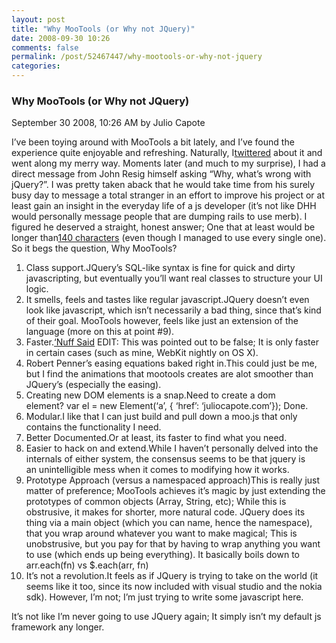 ```yaml
---
layout: post
title: "Why MooTools (or Why not JQuery)"
date: 2008-09-30 10:26
comments: false
permalink: /post/52467447/why-mootools-or-why-not-jquery
categories:
---
```


 ### Why MooTools (or Why not JQuery)
September 30 2008, 10:26 AM by Julio Capote

I’ve been toying around with MooTools a bit lately, and I’ve found the experience quite enjoyable and refreshing. Naturally, I[twittered](http://twitter.com/capotej/statuses/939831956) about it and went along my merry way. Moments later (and much to my surprise), I had a direct message from John Resig himself asking “Why, what’s wrong with jQuery?”. I was pretty taken aback that he would take time from his surely busy day to message a total stranger in an effort to improve his project or at least gain an insight in the everyday life of a js developer (it’s not like DHH would personally message people that are dumping rails to use merb). I figured he deserved a straight, honest answer; One that at least would be longer than[140 characters](http://twitter.com/capotej/statuses/940082809) (even though I managed to use every single one). So it begs the question, Why MooTools?
1. Class support.JQuery’s SQL-like syntax is fine for quick and dirty javascripting, but eventually you’ll want real classes to structure your UI logic.
2. It smells, feels and tastes like regular javascript.JQuery doesn’t even look like javascript, which isn’t necessarily a bad thing, since that’s kind of their goal. MooTools however, feels like just an extension of the language (more on this at point #9).
3. Faster.[‘Nuff Said](http://mootools.net/slickspeed/) EDIT: This was pointed out to be false; It is only faster in certain cases (such as mine, WebKit nightly on OS X).
4. Robert Penner’s easing equations baked right in.This could just be me, but I find the animations that mootools creates are alot smoother than JQuery’s (especially the easing).
5. Creating new DOM elements is a snap.Need to create a dom element? var el = new Element(‘a’, { ‘href’: ‘juliocapote.com’}); Done.
6. Modular.I like that I can just build and pull down a moo.js that only contains the functionality I need.
7. Better Documented.Or at least, its faster to find what you need.
8. Easier to hack on and extend.While I haven’t personally delved into the internals of either system, the consensus seems to be that jquery is an unintelligible mess when it comes to modifying how it works.
9. Prototype Approach (versus a namespaced approach)This is really just matter of preference; MooTools achieves it’s magic by just extending the prototypes of common objects (Array, String, etc); While this is obstrusive, it makes for shorter, more natural code. JQuery does its thing via a main object (which you can name, hence the namespace), that you wrap around whatever you want to make magical; This is unobstrusive, but you pay for that by having to wrap anything you want to use (which ends up being everything). It basically boils down to arr.each(fn) vs $.each(arr, fn)
10. It’s not a revolution.It feels as if JQuery is trying to take on the world (it seems like it too, since its now included with visual studio and the nokia sdk). However, I’m not; I’m just trying to write some javascript here.



It’s not like I’m never going to use JQuery again; It simply isn’t my default js framework any longer.